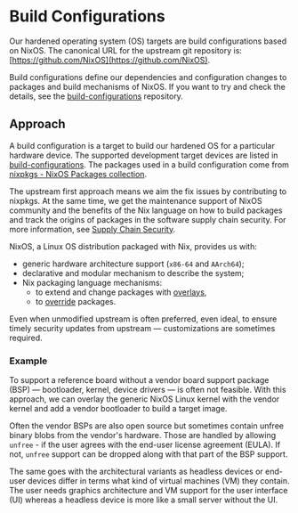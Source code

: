 # Build Configurations

Our hardened operating system (OS) targets are build configurations based on NixOS. The canonical URL for the upstream git repository is: [https://github.com/NixOS](https://github.com/NixOS).

Build configurations define our dependencies and configuration changes to packages and build mechanisms of NixOS. If you want to try and check the details, see the [build-configurations](https://github.com/tiiuae/build-configurations/) repository.

## Approach

A build configuration is a target to build our hardened OS for a particular hardware device. The supported development target devices are listed in [build-configurations](https://github.com/tiiuae/build-configurations/). The packages used in a build configuration come from [nixpkgs - NixOS Packages collection](https://github.com/NixOS/nixpkgs).

The upstream first approach means we aim the fix issues by contributing to nixpkgs. At the same time, we get the maintenance support of NixOS community and the benefits of the Nix language on how to build packages and track the origins of packages in the software supply chain security. For more information, see [Supply Chain Security](scs/scs.md).

NixOS, a Linux OS distribution packaged with Nix, provides us with:
- generic hardware architecture support (``x86-64`` and ``AArch64``);
- declarative and modular mechanism to describe the system;
- Nix packaging language mechanisms:
  - to extend and change packages with [overlays](https://nixos.wiki/wiki/Overlays),
  - to [override](https://nixos.org/guides/nix-pills/override-design-pattern.html) packages.

Even when unmodified upstream is often preferred, even ideal, to ensure timely security updates from upstream — customizations are sometimes required.

### Example

To support a reference board without a vendor board support package (BSP) — bootloader, kernel, device drivers — is often not feasible. With this approach, we can overlay the generic NixOS Linux kernel with the vendor kernel and add a vendor bootloader to build a target image.

Often the vendor BSPs are also open source but sometimes contain unfree binary blobs from the vendor's hardware. Those are handled by allowing ``unfree`` - if the user agrees with the end-user license agreement (EULA). If not, ``unfree`` support can be dropped along with that part of the BSP support.

The same goes with the architectural variants as headless devices or end-user devices differ in terms what kind of virtual machines (VM) they contain. The user needs graphics architecture and VM support for the user interface (UI) whereas a headless device is more like a small server without the UI.
